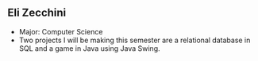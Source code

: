 ## Eli Zecchini

- Major: Computer Science
- Two projects I will be making this semester are a relational database in SQL and a game in Java using Java Swing.

